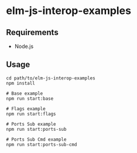 # elm-js-interop-examples

## Requirements

* Node.js

## Usage

```
cd path/to/elm-js-interop-examples
npm install

# Base example
npm run start:base

# Flags example
npm run start:flags

# Ports Sub example
npm run start:ports-sub

# Ports Sub Cmd example
npm run start:ports-sub-cmd
```
